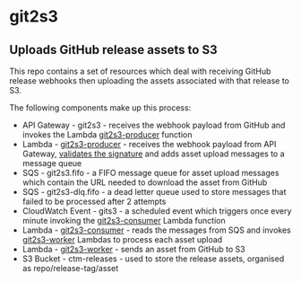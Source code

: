 # git2s3

## Uploads GitHub release assets to S3

This repo contains a set of resources which deal with receiving GitHub release webhooks then uploading the assets associated with that release to S3.

The following components make up this process:

- API Gateway - git2s3 - receives the webhook payload from GitHub and invokes the Lambda [git2s3-producer](src/producer/index.js) function
- Lambda - [git2s3-producer](src/producer/index.js) - receives the webhook payload from API Gateway, [validates the signature](https://github.com/ComparetheMarket/github-signature-verifier) and adds asset upload messages to a message queue
- SQS - git2s3.fifo - a FIFO message queue for asset upload messages which contain the URL needed to download the asset from GitHub  
- SQS - git2s3-dlq.fifo - a dead letter queue used to store messages that failed to be processed after 2 attempts
- CloudWatch Event - gits3 - a scheduled event which triggers once every minute invoking the [git2s3-consumer](src/consumer/index.js) Lambda function
- Lambda - [git2s3-consumer](src/consumer/index.js) - reads the messages from SQS and invokes [git2s3-worker](src/worker/index.js) Lambdas to process each asset upload
- Lambda - [git2s3-worker](src/worker/index.js) - sends an asset from GitHub to S3
- S3 Bucket - ctm-releases - used to store the release assets, organised as repo/release-tag/asset
